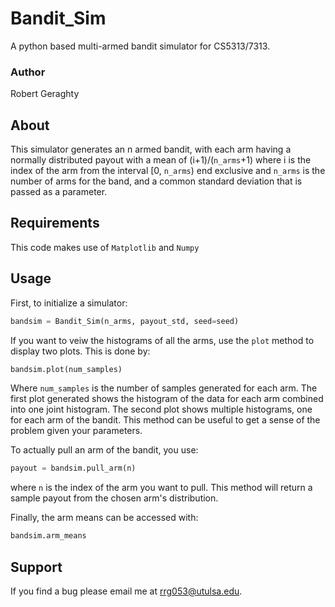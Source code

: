 # Bandit_Sim

A python based multi-armed bandit simulator for CS5313/7313.

### Author

Robert Geraghty




## About

This simulator generates an n armed bandit, with each arm having a normally distributed payout with a mean of (i+1)/(`n_arms`+1) 
where i is the index of the arm from the interval \[0, `n_arms`) end exclusive and `n_arms` is the number of arms for the band, and a common standard deviation that is passed as a parameter.

## Requirements

This code makes use of `Matplotlib` and `Numpy`

## Usage

First, to initialize a simulator:

```python
bandsim = Bandit_Sim(n_arms, payout_std, seed=seed)
```
If you want to veiw the histograms of all the arms, use the `plot` method to display two plots. This is done by:
```python
bandsim.plot(num_samples)
```
Where `num_samples` is the number of samples generated for each arm. The first plot generated shows the histogram of the data for each arm combined into one joint histogram.
The second plot shows multiple histograms, one for each arm of the bandit. This method can be useful to get a sense of the problem given your parameters.

To actually pull an arm of the bandit, you use:
```python
payout = bandsim.pull_arm(n)
```
where `n` is the index of the arm you want to pull. This method will return a sample payout from the chosen arm's distribution.

Finally, the arm means can be accessed with:
```python
bandsim.arm_means
```

## Support

If you find a bug please email me at rrg053@utulsa.edu.

